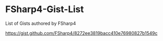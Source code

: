 # FSharp4-Gist-List
List of Gists authored by FSharp4

https://gist.github.com/FSharp4/8272ee3819bacc410e76980827b1549c
